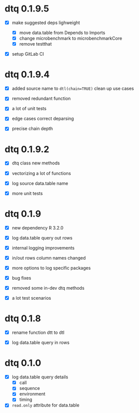 # dtq 0.1.9.5

- [x] make suggested deps lighweight
  - [x] move data.table from Depends to Imports
  - [x] change microbenchmark to microbenchmarkCore
  - [x] remove testthat
- [x] setup GitLab CI


# dtq 0.1.9.4

- [x] added source name to `dtl(chain=TRUE)` clean up use cases
- [x] removed redundant function
- [x] a lot of unit tests
- [x] edge cases correct deparsing
- [x] precise chain depth


# dtq 0.1.9.2

- [x] dtq class new methods
- [x] vectorizing a lot of functions
- [x] log source data.table name
- [x] more unit tests


# dtq 0.1.9

- [x] new dependency R 3.2.0
- [x] log data.table query out rows
- [x] internal logging improvements
- [x] in/out rows column names changed
- [x] more options to log specific packages
- [x] bug fixes
- [x] removed some in-dev dtq methods
- [x] a lot test scenarios


# dtq 0.1.8

- [x] rename function dtt to dtl
- [x] log data.table query in rows


# dtq 0.1.0

- [x] log data.table query details
  - [x] call
  - [x] sequence
  - [x] environment
  - [x] timing
- [x] `read.only` attribute for data.table
